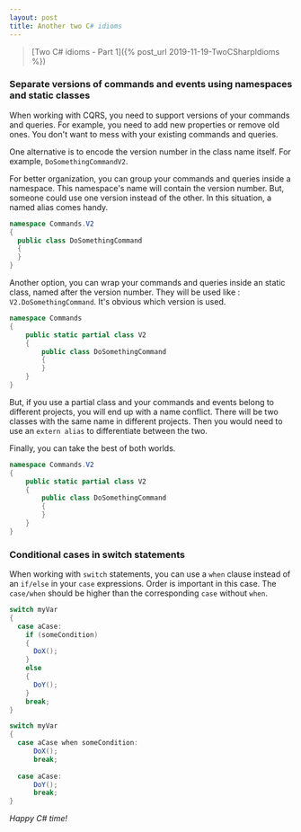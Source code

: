 ```yaml
---
layout: post
title: Another two C# idioms
---
```


> [Two C# idioms - Part 1]({% post_url 2019-11-19-TwoCSharpIdioms %})

### Separate versions of commands and events using namespaces and static classes

When working with CQRS, you need to support versions of your commands and queries. For example, you need to add new properties or remove old ones. You don't want to mess with your existing commands and queries.

One alternative is to encode the version number in the class name itself. For example, `DoSomethingCommandV2`. 

For better organization, you can group your commands and queries inside a namespace. This namespace's name will contain the version number. But, someone could  use one version instead of the other. In this situation, a named alias comes handy.

```csharp
namespace Commands.V2
{
  public class DoSomethingCommand
  {
  }
}
```

Another option, you can wrap your commands and queries inside an static class, named after the version number. They will be used like : `V2.DoSomethingCommand`. It's obvious which version is used.

```csharp
namespace Commands
{
    public static partial class V2
    {
        public class DoSomethingCommand
        {
        }
    }
}
```

But, if you use a partial class and your commands and events belong to different projects, you will end up with a name conflict. There will be two classes with the same name in different projects. Then you would need to use an `extern alias` to differentiate between the two.

Finally, you can take the best of both worlds.

```csharp
namespace Commands.V2
{
    public static partial class V2
    {
        public class DoSomethingCommand
        {
        }
    }
}
```

### Conditional cases in switch statements

When working with `switch` statements, you can use a `when` clause instead of an `if/else` in your `case` expressions. Order is important in this case. The `case/when` should be higher than the corresponding `case` without `when`.

```csharp
switch myVar
{
  case aCase:
    if (someCondition)
    {
      DoX();
    }
    else
    {
      DoY();
    }
    break;
}
```
	
```csharp
switch myVar
{
  case aCase when someCondition:
      DoX();
      break;
  
  case aCase:
      DoY();
      break;
}
```

_Happy C# time!_